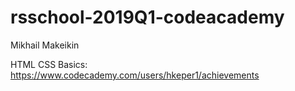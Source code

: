 # rsschool-2019Q1-codeacademy

Mikhail Makeikin

HTML CSS Basics: https://www.codecademy.com/users/hkeper1/achievements
